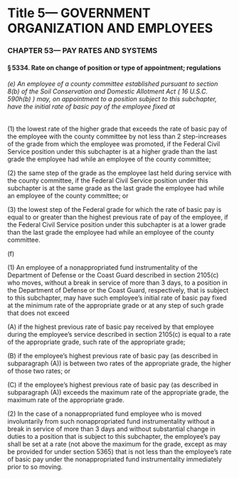 
# Title 5— GOVERNMENT ORGANIZATION AND EMPLOYEES
### CHAPTER 53— PAY RATES AND SYSTEMS
#### § 5334. Rate on change of position or type of appointment; regulations
###### (e) An employee of a county committee established pursuant to section 8(b) of the Soil Conservation and Domestic Allotment Act ( 16 U.S.C. 590h(b) ) may, on appointment to a position subject to this subchapter, have the initial rate of basic pay of the employee fixed at

(1) the lowest rate of the higher grade that exceeds the rate of basic pay of the employee with the county committee by not less than 2 step-increases of the grade from which the employee was promoted, if the Federal Civil Service position under this subchapter is at a higher grade than the last grade the employee had while an employee of the county committee;

(2) the same step of the grade as the employee last held during service with the county committee, if the Federal Civil Service position under this subchapter is at the same grade as the last grade the employee had while an employee of the county committee; or

(3) the lowest step of the Federal grade for which the rate of basic pay is equal to or greater than the highest previous rate of pay of the employee, if the Federal Civil Service position under this subchapter is at a lower grade than the last grade the employee had while an employee of the county committee.

(f)

(1) An employee of a nonappropriated fund instrumentality of the Department of Defense or the Coast Guard described in section 2105(c) who moves, without a break in service of more than 3 days, to a position in the Department of Defense or the Coast Guard, respectively, that is subject to this subchapter, may have such employee’s initial rate of basic pay fixed at the minimum rate of the appropriate grade or at any step of such grade that does not exceed

(A) if the highest previous rate of basic pay received by that employee during the employee’s service described in section 2105(c) is equal to a rate of the appropriate grade, such rate of the appropriate grade;

(B) if the employee’s highest previous rate of basic pay (as described in subparagraph (A)) is between two rates of the appropriate grade, the higher of those two rates; or

(C) if the employee’s highest previous rate of basic pay (as described in subparagraph (A)) exceeds the maximum rate of the appropriate grade, the maximum rate of the appropriate grade.

(2) In the case of a nonappropriated fund employee who is moved involuntarily from such nonappropriated fund instrumentality without a break in service of more than 3 days and without substantial change in duties to a position that is subject to this subchapter, the employee’s pay shall be set at a rate (not above the maximum for the grade, except as may be provided for under section 5365) that is not less than the employee’s rate of basic pay under the nonappropriated fund instrumentality immediately prior to so moving.
